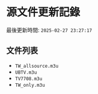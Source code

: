 # 源文件更新記錄

最後更新時間: `2025-02-27 23:27:17`

## 文件列表
- `TW_allsource.m3u`
- `UBTV.m3u`
- `TV7708.m3u`
- `TW_only.m3u`
